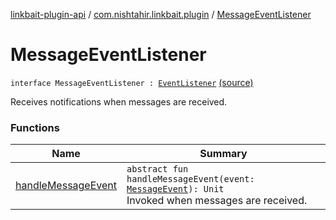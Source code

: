 [linkbait-plugin-api](../../index.md) / [com.nishtahir.linkbait.plugin](../index.md) / [MessageEventListener](.)

# MessageEventListener

`interface MessageEventListener : `[`EventListener`](../../com.nishtahir.linkbait.plugin.model/-event-listener.md) [(source)](https://gitlab.com/nishtahir/linkbait/tree/master/linkbait-plugin-api/src/main/kotlin//com/nishtahir/linkbait/plugin/Events.kt#L23)

Receives notifications when messages are received.

### Functions

| Name | Summary |
|---|---|
| [handleMessageEvent](handle-message-event.md) | `abstract fun handleMessageEvent(event: `[`MessageEvent`](../-message-event/index.md)`): Unit`<br>Invoked when messages are received. |
